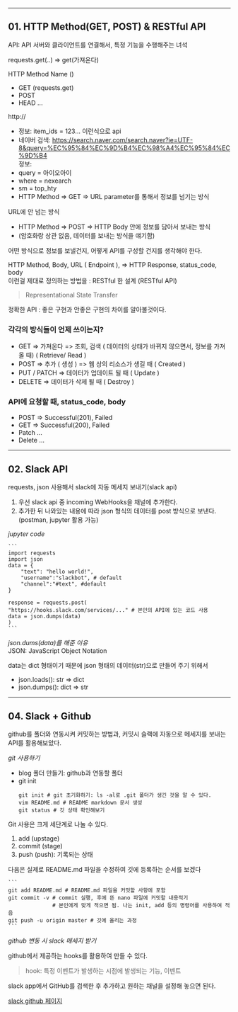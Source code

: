 ***

## 01. HTTP Method(GET, POST) & RESTful API
API: API 서버와 클라이언트를 연결해서, 특정 기능을 수행해주는 녀석

requests.get(..) => get(가져온다)  

HTTP Method Name ()
- GET (requests.get)
- POST
- HEAD ...

http://  
- 정보: item_ids = 123... 이런식으로 api
- 네이버 검색: https://search.naver.com/search.naver?ie=UTF-8&query=%EC%95%84%EC%9D%B4%EC%98%A4%EC%95%84%EC%9D%B4  
정보:
- query = 아이오아이
- where = nexearch
- sm = top_hty
- HTTP Method => GET => URL parameter를 통해서 정보를 넘기는 방식    

URL에 안 넘는 방식
- HTTP Method => POST => HTTP Body 안에 정보를 담아서 보내는 방식
- (암호화랑 상관 없음, 데이터를 보내는 방식을 얘기함)
	
어떤 방식으로 정보를 보낼건지, 어떻게 API를 구성할 건지를 생각해야 한다.	
	
HTTP Method, Body, URL ( Endpoint ), => HTTP Response, status_code, body	
이런걸 제대로 정의하는 방법을 : RESTful 한 설계 (RESTful API)	
> Representational State Transfer


정확한 API : 좋은 구현과 안좋은 구현의 차이를 알아볼것이다.		

### 각각의 방식들이 언제 쓰이는지?
- GET => 가져온다 => 조회, 검색 ( 데이터의 상태가 바뀌지 않으면서, 정보를 가져올 때) ( Retrieve/ Read )
- POST => 추가 ( 생성 ) => 웹 상의 리소스가 생길 때 ( Created ) 
- PUT / PATCH => 데이터가 업데이트 될 때 ( Update ) 
- DELETE => 데이터가 삭제 될 때 ( Destroy )

###  API에 요청할 때, status_code, body
- POST => Successful(201), Failed
- GET => Successful(200), Failed
- Patch ...
- Delete ...

***

## 02. Slack API		

requests, json 사용해서 slack에 자동 메세지 보내기(slack api)

1. 우선 slack api 중 incoming WebHooks을 채널에 추가한다.
2. 추가한 뒤 나와있는 내용에 따라 json 형식의 데이터를 post 방식으로 보낸다. (postman, jupyter 활용 가능)


*jupyter code*

	```
	import requests
	import json
	data = {
		"text": "hello world!",
		"username":"slackbot", # default
		"channel":"#text", #default
	}

	response = requests.post(
	"https://hooks.slack.com/services/..." # 본인의 API에 있는 코드 사용
	data = json.dumps(data)
	)
	```
    

*json.dums(data)를 해준 이유*		
JSON: JavaScript Object Notation		

data는 dict 형태이기 때문에 json 형태의 데이터(str)으로 만들어 주기 위해서		
- json.loads(): str => dict
- json.dumps(): dict => str


---

## 04. Slack + Github		

github를 폴더와 연동시켜 커밋하는 방법과, 커밋시 슬랙에 자동으로 메세지를 보내는 API를 활용해보았다.		

*git 사용하기*		
- blog 폴더 만들기: github과 연동할 폴더		
- git init
	```
	git init # git 초기화하기: ls -al로 .git 폴더가 생긴 것을 알 수 있다.		
	vim README.md # README markdown 문서 생성	
	git status # 깃 상태 확인해보기
	```

Git 사용은 크게 세단계로 나눌 수 있다.
1. add (upstage)
2. commit (stage)
3. push (push): 기록되는 상태		

다음은 실제로 README.md 파일을 수정하여 깃에 등록하는 순서를 보겠다		

	```
	git add README.md # README.md 파일을 커밋할 사항에 포함
	git commit -v # commit 실행, 후에 뜬 nano 파일에 커밋할 내용적기
				  # 본인에게 맞게 적으면 됨. 나는 init, add 등의 명령어를 사용하여 적음
	git push -u origin master # 깃에 올리는 과정
	```


*github 변동 시 slack 메세지 받기*		

github에서 제공하는 hooks를 활용하여 만들 수 있다.		
> hook: 특정 이벤트가 발생하는 시점에 발생되는 기능, 이벤트 		

slack app에서 GitHub를 검색한 후 추가하고 원하는 채널을 설정해 놓으면 된다.		

[slack github 페이지](https://suwonseul.slack.com/apps/A0F7YS2SX-github)		








